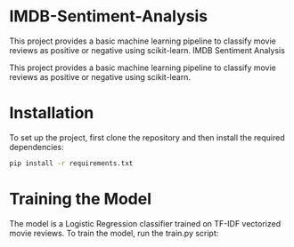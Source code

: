 # IMDB-Sentiment-Analysis
This project provides a basic machine learning pipeline to classify movie reviews as positive or negative using scikit-learn.
IMDB Sentiment Analysis

This project provides a basic machine learning pipeline to classify movie reviews as positive or negative using scikit-learn.

# Installation

To set up the project, first clone the repository and then install the required dependencies:
```bash
pip install -r requirements.txt
```
# Training the Model

The model is a Logistic Regression classifier trained on TF-IDF vectorized movie reviews. To train the model, run the train.py script:


